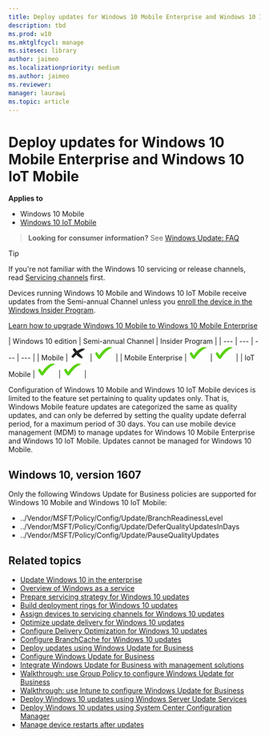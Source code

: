 ```yaml
---
title: Deploy updates for Windows 10 Mobile Enterprise and Windows 10 IoT Mobile (Windows 10)
description: tbd
ms.prod: w10
ms.mktglfcycl: manage
ms.sitesec: library
author: jaimeo
ms.localizationpriority: medium
ms.author: jaimeo
ms.reviewer: 
manager: laurawi
ms.topic: article
---
```


# Deploy updates for Windows 10 Mobile Enterprise and Windows 10 IoT Mobile


**Applies to**

- Windows 10 Mobile
- [Windows 10 IoT Mobile](https://www.microsoft.com/WindowsForBusiness/windows-iot)

> **Looking for consumer information?** See [Windows Update: FAQ](https://support.microsoft.com/help/12373/windows-update-faq) 

>[!TIP]
>If you're not familiar with the Windows 10 servicing or release channels, read [Servicing channels](waas-overview.md#servicing-channels) first.

Devices running Windows 10 Mobile and Windows 10 IoT Mobile receive updates from the Semi-annual Channel unless you [enroll the device in the Windows Insider Program](waas-servicing-channels-windows-10-updates.md#enroll-devices-in-the-windows-insider-program).

[Learn how to upgrade Windows 10 Mobile to Windows 10 Mobile Enterprise](https://technet.microsoft.com/itpro/windows/deploy/windows-10-edition-upgrades)



| Windows 10 edition | Semi-annual Channel | Insider Program |
| ---  | --- | --- | --- |
| Mobile |  ![no](images/crossmark.png) | ![yes](images/checkmark.png) |
| Mobile Enterprise |   ![yes](images/checkmark.png)  | ![yes](images/checkmark.png) |
| IoT Mobile |  ![yes](images/checkmark.png)  | ![yes](images/checkmark.png) |



Configuration of Windows 10 Mobile and Windows 10 IoT Mobile devices is limited to the feature set pertaining to quality updates only. That is, Windows Mobile feature updates are categorized the same as quality updates, and can only be deferred by setting the quality update deferral period, for a maximum period of 30 days. You can use mobile device management (MDM) to manage updates for Windows 10 Mobile Enterprise and Windows 10 IoT Mobile. Updates cannot be managed for Windows 10 Mobile. 


## Windows 10, version 1607

Only the following Windows Update for Business policies are supported for Windows 10 Mobile and Windows 10 IoT Mobile:

- ../Vendor/MSFT/Policy/Config/Update/BranchReadinessLevel
- ../Vendor/MSFT/Policy/Config/Update/DeferQualityUpdatesInDays  
- ../Vendor/MSFT/Policy/Config/Update/PauseQualityUpdates






## Related topics

- [Update Windows 10 in the enterprise](index.md)
- [Overview of Windows as a service](waas-overview.md)
- [Prepare servicing strategy for Windows 10 updates](waas-servicing-strategy-windows-10-updates.md)
- [Build deployment rings for Windows 10 updates](waas-deployment-rings-windows-10-updates.md)
- [Assign devices to servicing channels for Windows 10 updates](waas-servicing-channels-windows-10-updates.md)
- [Optimize update delivery for Windows 10 updates](waas-optimize-windows-10-updates.md)
- [Configure Delivery Optimization for Windows 10 updates](waas-delivery-optimization.md)
- [Configure BranchCache for Windows 10 updates](waas-branchcache.md) 
- [Deploy updates using Windows Update for Business](waas-manage-updates-wufb.md)
- [Configure Windows Update for Business](waas-configure-wufb.md)
- [Integrate Windows Update for Business with management solutions](waas-integrate-wufb.md)
- [Walkthrough: use Group Policy to configure Windows Update for Business](waas-wufb-group-policy.md)
- [Walkthrough: use Intune to configure Windows Update for Business](https://docs.microsoft.com/intune/windows-update-for-business-configure)
- [Deploy Windows 10 updates using Windows Server Update Services](waas-manage-updates-wsus.md)
- [Deploy Windows 10 updates using System Center Configuration Manager](waas-manage-updates-configuration-manager.md)
- [Manage device restarts after updates](waas-restart.md)



